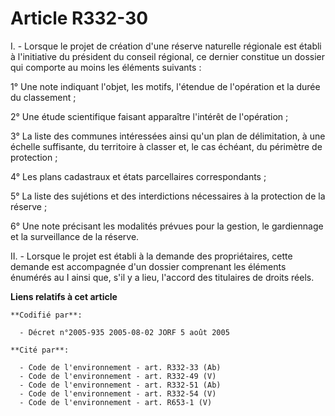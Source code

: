 # Article R332-30

I. - Lorsque le projet de création d'une réserve naturelle régionale est établi à l'initiative du président du conseil
régional, ce dernier constitue un dossier qui comporte au moins les éléments suivants :

1° Une note indiquant l'objet, les motifs, l'étendue de l'opération et la durée du classement ;

2° Une étude scientifique faisant apparaître l'intérêt de l'opération ;

3° La liste des communes intéressées ainsi qu'un plan de délimitation, à une échelle suffisante, du territoire à classer et,
le cas échéant, du périmètre de protection ;

4° Les plans cadastraux et états parcellaires correspondants ;

5° La liste des sujétions et des interdictions nécessaires à la protection de la réserve ;

6° Une note précisant les modalités prévues pour la gestion, le gardiennage et la surveillance de la réserve.

II. - Lorsque le projet est établi à la demande des propriétaires, cette demande est accompagnée d'un dossier comprenant les
éléments énumérés au I ainsi que, s'il y a lieu, l'accord des titulaires de droits réels.

**Liens relatifs à cet article**

	**Codifié par**:

	  - Décret n°2005-935 2005-08-02 JORF 5 août 2005

	**Cité par**:

	  - Code de l'environnement - art. R332-33 (Ab)
	  - Code de l'environnement - art. R332-49 (V)
	  - Code de l'environnement - art. R332-51 (Ab)
	  - Code de l'environnement - art. R332-54 (V)
	  - Code de l'environnement - art. R653-1 (V)
